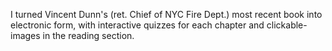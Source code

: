 I turned Vincent Dunn's (ret. Chief of NYC Fire Dept.) most recent book into electronic form, with interactive quizzes for each 
chapter and clickable-images in the reading section.
